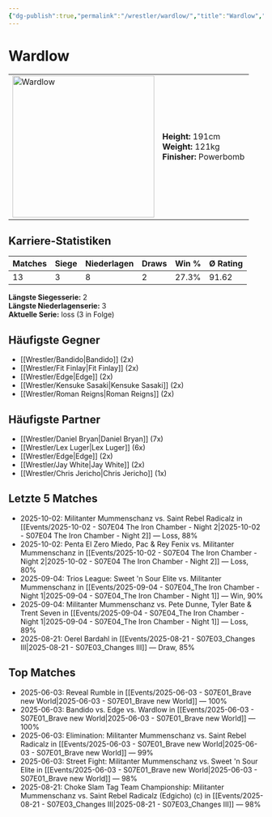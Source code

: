 ```yaml
---
{"dg-publish":true,"permalink":"/wrestler/wardlow/","title":"Wardlow","tags":["wrestler"],"noteIcon":""}
---
```



# Wardlow

<table>
        <tr>
        <td><img src="https://github.com/CptSpaulding1980/choke-slam-wrestling/releases/download/images/Wardlow.png" width="280" alt="Wardlow"></td>
        <td>
        <b>Height:</b> 191cm<br>
        <b>Weight:</b> 121kg<br>
        <b>Finisher:</b> Powerbomb<br>
        </td>
        </tr>
        </table>
        

## Karriere-Statistiken

| Matches | Siege | Niederlagen | Draws | Win % | Ø Rating |
|---------|-------|-------------|-------|-------|-----------|
| 13 | 3 | 8 | 2 | 27.3% | 91.62 |

**Längste Siegesserie:** 2<br>**Längste Niederlagenserie:** 3<br>**Aktuelle Serie:** loss (3 in Folge)


## Häufigste Gegner
- [[Wrestler/Bandido\|Bandido]] (2x)
- [[Wrestler/Fit Finlay\|Fit Finlay]] (2x)
- [[Wrestler/Edge\|Edge]] (2x)
- [[Wrestler/Kensuke Sasaki\|Kensuke Sasaki]] (2x)
- [[Wrestler/Roman Reigns\|Roman Reigns]] (2x)

## Häufigste Partner
- [[Wrestler/Daniel Bryan\|Daniel Bryan]] (7x)
- [[Wrestler/Lex Luger\|Lex Luger]] (6x)
- [[Wrestler/Edge\|Edge]] (2x)
- [[Wrestler/Jay White\|Jay White]] (2x)
- [[Wrestler/Chris Jericho\|Chris Jericho]] (1x)

## Letzte 5 Matches
- 2025-10-02: Militanter Mummenschanz vs. Saint Rebel Radicalz in [[Events/2025-10-02 - S07E04 The Iron Chamber - Night 2\|2025-10-02 - S07E04 The Iron Chamber - Night 2]] — Loss, 88%
- 2025-10-02: Penta El Zero Miedo, Pac & Rey Fenix vs. Militanter Mummenschanz in [[Events/2025-10-02 - S07E04 The Iron Chamber - Night 2\|2025-10-02 - S07E04 The Iron Chamber - Night 2]] — Loss, 80%
- 2025-09-04: Trios League: Sweet 'n Sour Elite vs. Militanter Mummenschanz in [[Events/2025-09-04 - S07E04_The Iron Chamber - Night 1\|2025-09-04 - S07E04_The Iron Chamber - Night 1]] — Win, 90%
- 2025-09-04: Militanter Mummenschanz vs. Pete Dunne, Tyler Bate & Trent Seven in [[Events/2025-09-04 - S07E04_The Iron Chamber - Night 1\|2025-09-04 - S07E04_The Iron Chamber - Night 1]] — Loss, 89%
- 2025-08-21: Oerel Bardahl in [[Events/2025-08-21 - S07E03_Changes III\|2025-08-21 - S07E03_Changes III]] — Draw, 85%

## Top Matches
- 2025-06-03: Reveal Rumble in [[Events/2025-06-03 - S07E01_Brave new World\|2025-06-03 - S07E01_Brave new World]] — 100%
- 2025-06-03: Bandido vs. Edge vs. Wardlow in [[Events/2025-06-03 - S07E01_Brave new World\|2025-06-03 - S07E01_Brave new World]] — 100%
- 2025-06-03: Elimination: Militanter Mummenschanz vs. Saint Rebel Radicalz in [[Events/2025-06-03 - S07E01_Brave new World\|2025-06-03 - S07E01_Brave new World]] — 99%
- 2025-06-03: Street Fight: Militanter Mummenschanz vs. Sweet 'n Sour Elite in [[Events/2025-06-03 - S07E01_Brave new World\|2025-06-03 - S07E01_Brave new World]] — 98%
- 2025-08-21: Choke Slam Tag Team Championship: Militanter Mummenschanz vs. Saint Rebel Radicalz (Edgicho) (c) in [[Events/2025-08-21 - S07E03_Changes III\|2025-08-21 - S07E03_Changes III]] — 98%
